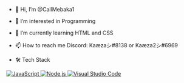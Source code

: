 - 👋 Hi, I’m @CallMebaka1
- 👀 I’m interested in Programming
- 🌱 I’m currently learning HTML and CSS
- 📫 How to reach me
Discord: Kaæzaシ#8138 or Kaæza2シ#6969

- 🛠  Tech Stack


<a target="_blank" rel="noopener noreferrer" href="https://it.wikipedia.org/wiki/JavaScript"> <img src="https://camo.githubusercontent.com/6e8ce928be6e5866e27140eb0bb25479b52137d75ee0196e7b67c91038a9abc3/68747470733a2f2f696d672e736869656c64732e696f2f62616467652f2d4a6176615363726970742d3035313232413f7374796c653d666c6174266c6f676f3d6a617661736372697074" alt="JavaScript" style="max-width:100%;"> </a> <a target="_blank" rel="noopener noreferrer" href="https://nodejs.org/it/"> <img src="https://camo.githubusercontent.com/441ef92f4ca6ed08f5179c92de1db983e255289755d138acddb23c503f54fc9c/68747470733a2f2f696d672e736869656c64732e696f2f62616467652f2d4e6f64652e6a732d3035313232413f7374796c653d666c6174266c6f676f3d6e6f64652e6a73" alt="Node.js" style="max-width:100%;"> </a> <a target="_blank" rel="noopener noreferrer" href="https://code.visualstudio.com/?wt.mc_id=DX_841432"> <img src="https://camo.githubusercontent.com/1ca4fca85fcdf590edd7002c02ded299502daa79309d0656859b69d55a1c1fa9/68747470733a2f2f696d672e736869656c64732e696f2f62616467652f2d56697375616c25323053747564696f253230436f64652d3035313232413f7374796c653d666c6174266c6f676f3d76697375616c2d73747564696f2d636f6465266c6f676f436f6c6f723d303037414343" alt="Visual Studio Code" style="max-width:100%;"> </a>

<!---
CallMebaka1/CallMebaka1 is a ✨ special ✨ repository because its `README.md` (this file) appears on your GitHub profile.
You can click the Preview link to take a look at your changes.
--->
